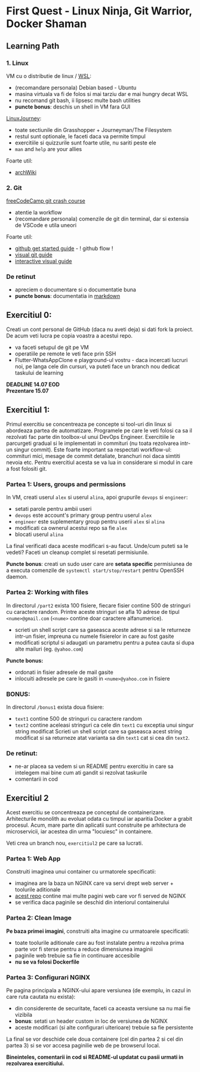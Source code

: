 # First Quest - Linux Ninja, Git Warrior, Docker Shaman

## Learning Path

### 1. Linux
VM cu o distributie de linux / [WSL](https://docs.microsoft.com/en-us/windows/wsl/about):
- (recomandare personala) Debian based - Ubuntu
- masina virtuala va fi de folos si mai tarziu dar e mai hungry decat WSL
- nu recomand git bash, ii lipsesc multe bash utilities
- **puncte bonus**: deschis un shell in VM fara GUI

[LinuxJourney](https://linuxjourney.com/):
- toate sectiunile din Grasshopper + Journeyman/The Filesystem
- restul sunt optionale, le faceti daca va permite timpul
- exercitiile si quizzurile sunt foarte utile, nu sariti peste ele
- `man` and `help` are your allies 

Foarte util:
- [archWiki](https://wiki.archlinux.org/)

### 2. Git
[freeCodeCamp git crash course](https://www.youtube.com/watch?v=RGOj5yH7evk)
- atentie la workflow
- (recomandare personala) comenzile de git din terminal, dar si extensia de VSCode e utila uneori

Foarte util: 
- [github get started guide](https://docs.github.com/en/get-started) - ! github flow !
- [visual git guide](http://marklodato.github.io/visual-git-guide/index-en.html)
- [interactive visual guide](http://onlywei.github.io/explain-git-with-d3)

### De retinut
- apreciem o documentare si o documentatie buna
- **puncte bonus**: documentatia in [markdown](https://www.markdownguide.org/)

## Exercitiul 0:

Creati un cont personal de GitHub (daca nu aveti deja) si dati fork la proiect. De acum veti lucra pe copia voastra a acestui repo.
- va faceti setupul de git pe VM 
- operatiile pe remote le veti face prin SSH 
- Flutter-WhatsAppClone e playground-ul vostru - daca incercati lucruri noi, pe langa cele din cursuri, va puteti face un branch nou dedicat taskului de learning

**DEADLINE 14.07 EOD**   
**Prezentare 15.07**

## Exercitiul 1:
Primul exercitiu se concentreaza pe concepte si tool-uri din linux si abordeaza partea de automatizare. Programele pe care le veti folosi ca sa il rezolvati fac parte din toolbox-ul unui DevOps Engineer. 
Exercitiile le parcurgeti gradual si le implementati in commituri (nu toata rezolvarea intr-un singur commit). Este foarte important sa respectati workflow-ul: commituri mici, mesage de commit detaliate, branchuri noi daca simtiti nevoia etc. Pentru exercitiul acesta se va lua in considerare si modul in care a fost folositi git.
 
### Partea 1: Users, groups and permissions
In VM, creati userul `alex` si userul `alina`, apoi grupurile `devops` si `engineer`:
- setati parole pentru ambii useri
- `devops` este account's primary group pentru userul `alex`
- `engineer` este suplementary group pentru userii `alex` si `alina`
- modificati ca ownerul acestui repo sa fie `alex`
- blocati userul `alina`

La final verificati daca aceste modificari s-au facut. Unde/cum puteti sa le vedeti? Faceti un cleanup complet si resetati permisiunile.

**Puncte bonus**: creati un sudo user care are **setata specific** permisiunea de a executa comenzile de `systemctl start/stop/restart` pentru OpenSSH daemon.

### Partea 2:  Working with files
In directorul `/part2` exista 100 fisiere, fiecare fisier contine 500 de stringuri cu caractere random. Printre aceste stringuri se afla 10 adrese de tipul `<nume>@gmail.com` (``<nume>`` contine doar caractere alfanumerice). 
- scrieti un shell script care sa gaseasca aceste adrese si sa le returneze intr-un fisier, impreuna cu numele fisierelor in care au fost gasite
- modificati scriptul si adaugati un parametru pentru a putea cauta si dupa alte mailuri (eg. `@yahoo.com`)

**Puncte bonus:**
- ordonati in fisier adresele de mail gasite
- inlocuiti adresele pe care le gasiti in `<nume>@yahoo.com` in fisiere

### **BONUS**: 
In directorul `/bonus1` exista doua fisiere:
- `text1` contine 500 de stringuri cu caractere random
- `text2` contine aceleasi stringuri ca cele din `text1` cu exceptia unui singur string modificat
Scrieti un shell script care sa gaseasca acest string modificat si sa returneze atat varianta sa din `text1` cat si cea din `text2`.

### De retinut:
- ne-ar placea sa vedem si un README pentru exercitiu in care sa intelegem mai bine cum ati gandit si rezolvat taskurile
- comentarii in cod 

## Exercitiul 2
Acest exercitiu se concentreaza pe conceptul de containerizare. Arhitecturile monolith au evoluat odata cu timpul iar aparitia Docker a grabit procesul. Acum, mare parte din aplicatii sunt construite pe arhitectura de microservicii, iar acestea din urma "locuiesc" in containere.

Veti crea un branch nou, `exercitiul2` pe care sa lucrati.

### Partea 1: Web App
Construiti imaginea unui container cu urmatorele specificatii:
- imaginea are la baza un NGINX care va servi drept web server + toolurile aditionale
- [acest repo](https://github.com/linuxacademy/content-widget-factory-inc "https://github.com/linuxacademy/content-widget-factory-inc") contine mai multe pagini web care vor fi served de NGINX 
- se verifica daca paginile se deschid din interiorul containerului

### Partea 2: Clean Image
**Pe baza primei imagini**, construiti alta imagine cu urmatoarele specificatii:
- toate toolurile aditionale care au fost instalate pentru a rezolva prima parte vor fi sterse pentru a reduce dimensiunea imaginii
- paginile web trebuie sa fie in continuare accesibile
- **nu se va folosi Dockerfile**

### Partea 3: Configurari NGINX
Pe pagina principala a NGINX-ului apare versiunea (de exemplu, in cazul in care ruta cautata nu exista):
- din considerente de securitate, faceti ca aceasta versiune sa nu mai fie vizibila
- **bonus**: setati un header custom in loc de versiunea de NGINX
- aceste modificari (si alte configurari ulterioare) trebuie sa fie persistente

La final se vor deschide cele doua containere (cel din partea 2 si cel din partea 3) si se vor accesa paginilie web de pe browserul local.

**Bineinteles, comentarii in cod si README-ul updatat cu pasii urmati in rezolvarea exercitiului.**
